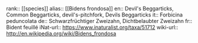 

rank:: [[species]]
alias:: [[Bidens frondosa]]
en:: Devil's Beggarticks, Common Beggarticks, devil's-pitchfork, Devils Beggarticks
it:: Forbicina peduncolata
de:: Schwarzfrüchtiger Zweizahn, Dichtbelaubter Zweizahn
fr:: Bident feuillé
iNat-url:: https://www.inaturalist.org/taxa/51712
wiki-url:: http://en.wikipedia.org/wiki/Bidens_frondosa